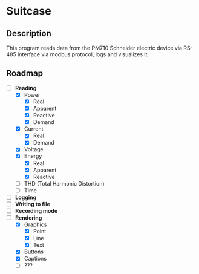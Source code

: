 # Suitcase
## Description
This program reads data from the PM710 Schneider electric device via RS-485 interface via modbus protocol, logs and visualizes it.

## Roadmap
- [ ] **Reading**
  - [x] Power
    - [x] Real
    - [x] Apparent
    - [x] Reactive
    - [x] Demand
  - [x] Current
    - [x] Real
    - [x] Demand 
  - [x] Voltage
  - [x] Energy
    - [x] Real
    - [x] Apparent
    - [x] Reactive
  - [ ] THD (Total Harmonic Distortion)
  - [ ] Time
- [ ] **Logging**
- [ ] **Writing to file**
- [ ] **Recording mode**
- [ ] **Rendering**
  - [x] Graphics
    - [x] Point
    - [x] Line
    - [x] Text
  - [x] Buttons
  - [x] Captions
  - [ ] ???
